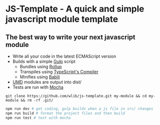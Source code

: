 # JS-Template - A quick and simple javascript module template

## The best way to write your next javascript module

+ Write all your code in the latest ECMAScript version
+ Builds with a simple [Gulp](http://gulpjs.com/) script
  - Bundles using [Rollup](https://rollupjs.org/)
  - Transpiles using [TypeScript's Compiler](https://www.typescriptlang.org/)
  - Minifies using [Babili](https://github.com/babel/babili)
+ [UMD](http://davidbcalhoun.com/2014/what-is-amd-commonjs-and-umd/#umd-universal-module-definition) modules are output into dist/
+ Tests are run with [Mocha](http://mochajs.org/)

`git clone https://github.com/wlib/js-template.git my-module && cd my-module && rm -rf .git/`

```sh
npm run dev # get coding, gulp builds when a js file in src/ changes
npm run build # format the project files and then build
npm run test # test with mocha
```
